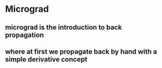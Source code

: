 # Micrograd 

## micrograd is the introduction to back propagation
## where at first we propagate back by hand with a simple derivative concept

